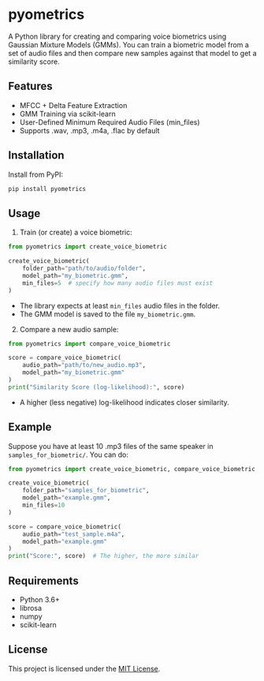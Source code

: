 # pyometrics

A Python library for creating and comparing voice biometrics using Gaussian Mixture Models (GMMs).
You can train a biometric model from a set of audio files and then compare new samples against that model to get a similarity score.

## Features

- MFCC + Delta Feature Extraction  
- GMM Training via scikit-learn  
- User-Defined Minimum Required Audio Files (min_files)  
- Supports .wav, .mp3, .m4a, .flac by default

## Installation

Install from PyPI:

```bash
pip install pyometrics
```

## Usage

1. Train (or create) a voice biometric:

```python
from pyometrics import create_voice_biometric

create_voice_biometric(
    folder_path="path/to/audio/folder",
    model_path="my_biometric.gmm",
    min_files=5  # specify how many audio files must exist
)
```

- The library expects at least ``min_files`` audio files in the folder.
- The GMM model is saved to the file ``my_biometric.gmm``.

2. Compare a new audio sample:

```python
from pyometrics import compare_voice_biometric

score = compare_voice_biometric(
    audio_path="path/to/new_audio.mp3",
    model_path="my_biometric.gmm"
)
print("Similarity Score (log-likelihood):", score)
```

- A higher (less negative) log-likelihood indicates closer similarity.

## Example

Suppose you have at least 10 .mp3 files of the same speaker in ``samples_for_biometric/``. You can do:

```python
from pyometrics import create_voice_biometric, compare_voice_biometric

create_voice_biometric(
    folder_path="samples_for_biometric",
    model_path="example.gmm",
    min_files=10
)

score = compare_voice_biometric(
    audio_path="test_sample.m4a",
    model_path="example.gmm"
)
print("Score:", score)  # The higher, the more similar
```

## Requirements

- Python 3.6+  
- librosa  
- numpy  
- scikit-learn

## License
This project is licensed under the [MIT License](LICENSE).